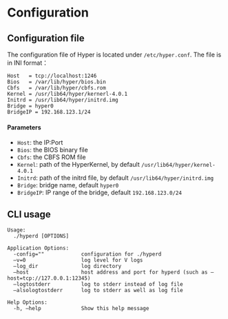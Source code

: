 # Configuration

## Configuration file

The configuration file of Hyper is located under `/etc/hyper.conf`. The file is in INI format：

	Host   = tcp://localhost:1246
    Bios   = /var/lib/hyper/bios.bin
    Cbfs   = /var/lib/hyper/cbfs.rom
    Kernel = /usr/lib64/hyper/kernerl-4.0.1
    Initrd = /usr/lib64/hyper/initrd.img
    Bridge = hyper0
	BridgeIP = 192.168.123.1/24

#### Parameters

- `Host`: the IP:Port
- `Bios`: the BIOS binary file
- `Cbfs`: the CBFS ROM file
- `Kernel`: path of the HyperKernel, by default `/usr/lib64/hyper/kernel-4.0.1`
- `Initrd`: path of the initrd file, by default `/usr/lib64/hyper/initrd.img`
- `Bridge`: bridge name, default `hyper0`
- `BridgeIP`:  IP range of the bridge, default `192.168.123.0/24`

## CLI usage

	Usage:
	  ./hyperd [OPTIONS]

	Application Options:
	  -config=""            configuration for ./hyperd
	  —v=0                  log level for V logs
	  —log_dir              log directory
	  —host                 host address and port for hyperd (such as —host=tcp://127.0.0.1:12345)
	  —logtostderr          log to stderr instead of log file
	  —alsologtostderr      log to stderr as well as log file

	Help Options:
	  -h, —help             Show this help message

